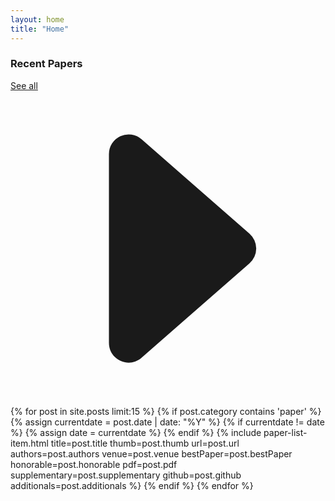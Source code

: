 ```yaml
---
layout: home
title: "Home"
---
```


<!-- <section class="main-section-wrap">
  <div class="title-wrap">
    <h3>News</h3>
  </div>
  {% for news in site.data.home_news %}
    {% include home-news.html title=news.title date=news.date content=news.content %}
  {% endfor %}
</section> -->

<!-- <section class="main-section-wrap">
  <div class="title-wrap">
    <h3>Research Areas</h3>
  </div>
  <div class="image-grid">
    {% for item in site.data.research_areas %}
       {% include research-area-thumb.html
          name=item.name
          category=item.category
          desc=item.desc
          image=item.image
        %}
    {% endfor %}
  </div>
</section> -->

<section class="main-section-wrap">
  <div class="title-wrap">
    <h3>Recent Papers</h3>
    <a href="/publications">See all <svg xmlns="http://www.w3.org/2000/svg" fill="currentColor" class="bi bi-caret-right-fill" viewBox="0 0 16 16">
  <path d="m12.14 8.753-5.482 4.796c-.646.566-1.658.106-1.658-.753V3.204a1 1 0 0 1 1.659-.753l5.48 4.796a1 1 0 0 1 0 1.506z"/>
</svg></a>
  </div>
  {% for post in site.posts limit:15 %}
    {% if post.category contains 'paper' %}
      {% assign currentdate = post.date | date: "%Y" %}
      {% if currentdate != date %}
        <!-- <h3 class="paper-year-title" id="y{{currentdate}}">{{ currentdate }}</h3> -->
        {% assign date = currentdate %}
      {% endif %}
        {% include paper-list-item.html
          title=post.title
          thumb=post.thumb
          url=post.url
          authors=post.authors
          venue=post.venue
          bestPaper=post.bestPaper
          honorable=post.honorable
          pdf=post.pdf
          supplementary=post.supplementary
          github=post.github
          additionals=post.additionals
        %}
    {% endif %}
  {% endfor %}
</section>
